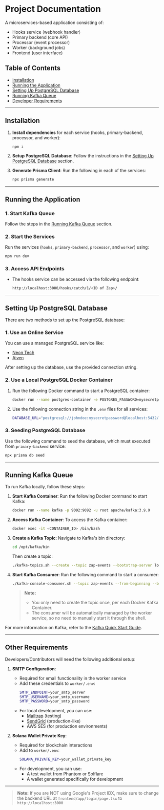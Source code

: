 # Project Documentation

A microservices-based application consisting of:
- Hooks service (webhook handler)
- Primary backend (core API)
- Processor (event processor) 
- Worker (background jobs)
- Frontend (user interface)

## Table of Contents

- [Installation](#installation)
- [Running the Application](#running-the-application)
- [Setting Up PostgreSQL Database](#setting-up-postgresql-database)
- [Running Kafka Queue](#running-kafka-queue)
- [Developer Requirements](#developer-requirements)

----------

## Installation

1. **Install dependencies** for each service (hooks, primary-backend, processor, and worker):
    
    ```bash
    npm i
    ```
    
2. **Setup PostgreSQL Database**: Follow the instructions in the [Setting Up PostgreSQL Database](#setting-up-postgresql-database) section.
    
3. **Generate Prisma Client**: Run the following in each of the services:
    
    ```bash
    npx prisma generate
    ```
    

----------

## Running the Application

### 1. Start Kafka Queue

Follow the steps in the [Running Kafka Queue](#running-kafka-queue) section.

### 2. Start the Services

Run the services (`hooks`, `primary-backend`, `processor`, and `worker`) using:

```bash
npm run dev
```

### 3. Access API Endpoints

- The hooks service can be accessed via the following endpoint:
    
    ```bash
    http://localhost:3000/hooks/catch/1/<ID of Zap>/
    ```
    

----------

## Setting Up PostgreSQL Database

There are two methods to set up the PostgreSQL database:

### 1. Use an Online Service

You can use a managed PostgreSQL service like:

- [Neon Tech](https://neon.tech/)
- [Aiven](https://aiven.io/postgresql)

After setting up the database, use the provided connection string.

### 2. Use a Local PostgreSQL Docker Container

1. Run the following Docker command to start a PostgreSQL container:
    
    ```bash
    docker run --name postgres-container -e POSTGRES_PASSWORD=mysecretpassword -d postgres
    ```
    
2. Use the following connection string in the `.env` files for all services:
    
    ```bash
    DATABASE_URL="postgresql://johndoe:mysecretpassword@localhost:5432/mydb?schema=public"
    ```
    
### 3. Seeding PostgreSQL Database

Use the following command to seed the database, which must executed from `primary-backend` service:

```bash    
npx prisma db seed
```

----------

## Running Kafka Queue

To run Kafka locally, follow these steps:

1. **Start Kafka Container**: Run the following Docker command to start Kafka:
    
    ```bash
    docker run --name kafka -p 9092:9092 -u root apache/kafka:3.9.0
    ```
    
2. **Access Kafka Container**: To access the Kafka container:
    
    ```bash
    docker exec -it <CONTAINER_ID> /bin/bash
    ```
    
3. **Create a Kafka Topic**: Navigate to Kafka's bin directory:
    
    ```bash
    cd /opt/kafka/bin
    ```
    
    Then create a topic:
    
    ```bash
    ./kafka-topics.sh --create --topic zap-events --bootstrap-server localhost:9092
    ```
    
4. **Start Kafka Consumer**: Run the following command to start a consumer:
    
    ```bash
    ./kafka-console-consumer.sh --topic zap-events --from-beginning --bootstrap-server localhost:9092
    ```
    
    > **Note:**
    > - You only need to create the topic once, per each Docker Kafka Container.
    > - The consumer will be automatically managed by the worker service, so no need to manually start it through the shell.

For more information on Kafka, refer to the [Kafka Quick Start Guide](https://kafka.apache.org/quickstart).

----------

## Other Requirements

Developers/Contributors will need the following additional setup:

1. **SMTP Configuration**:
   - Required for email functionality in the worker service
   - Add these credentials to `worker/.env`:
     ```bash
     SMTP_ENDPOINT=your_smtp_server
     SMTP_USERNAME=your_smtp_username
     SMTP_PASSWORD=your_smtp_password
     ```
   - For local development, you can use:
     - [Mailtrap](https://mailtrap.io/) (testing)
     - [SendGrid](https://sendgrid.com/) (production-like)
     - AWS SES (for production environments)

2. **Solana Wallet Private Key**:
   - Required for blockchain interactions
   - Add to `worker/.env`:
     ```bash
     SOLANA_PRIVATE_KEY=your_wallet_private_key
     ```
   - For development, you can use:
     - A test wallet from Phantom or Solflare
     - A wallet generated specifically for development

----------
> **Note:**
> If you are NOT using Google's Project IDX, make sure to change the backend URL at `frontend/app/login/page.tsx` to `http://localhost:3000`